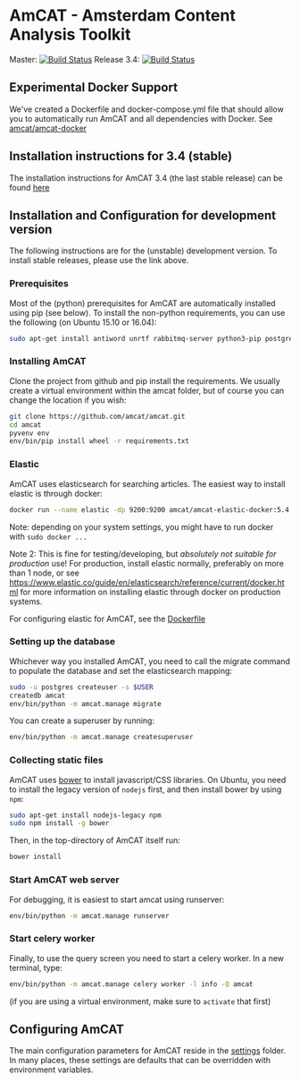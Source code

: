 AmCAT - Amsterdam Content Analysis Toolkit
==========================================

Master: [![Build Status](https://travis-ci.org/amcat/amcat.png?branch=master)](https://travis-ci.org/amcat/amcat) Release 3.4: [![Build Status](https://travis-ci.org/amcat/amcat.png?branch=release-3.3)](https://travis-ci.org/amcat/amcat)

## Experimental Docker Support

We've created a Dockerfile and docker-compose.yml file that should allow you to automatically run AmCAT and all dependencies with Docker. See [amcat/amcat-docker](http://github.com/amcat/amcat-docker)


## Installation instructions for 3.4 (stable)

The installation instructions for AmCAT 3.4 (the last stable release) can be found 
[here](https://github.com/amcat/amcat/blob/release-3.4/README.md)


## Installation and Configuration for development version

The following instructions are for the (unstable) development version. 
To install stable releases, please use the link above.


### Prerequisites

Most of the (python) prerequisites for AmCAT are automatically installed using pip (see below). To install the non-python requirements, you can use the following (on Ubuntu 15.10 or 16.04):

```sh
sudo apt-get install antiword unrtf rabbitmq-server python3-pip postgresql postgresql-contrib python3-venv git postgresql-server-dev-9.5 python3-dev libxml2-dev libxslt-dev graphviz pspp redis-server r-base python3-lxml python3-amqplib python3-psycopg2 python3-requests python3-pygments docker.io
```


### Installing AmCAT 

Clone the project from github and pip install the requirements. 
We usually create a virtual environment within the amcat folder, but of course you can change the location if you wish:

```sh
git clone https://github.com/amcat/amcat.git
cd amcat
pyvenv env
env/bin/pip install wheel -r requirements.txt
```

### Elastic

AmCAT uses elasticsearch for searching articles. The easiest way to install elastic is through docker:

```sh
docker run --name elastic -dp 9200:9200 amcat/amcat-elastic-docker:5.4.3
```

Note: depending on your system settings, you might have to run docker with `sudo docker ...`

Note 2: This is fine for testing/developing, but *absolutely not suitable for production* use! For production, install elastic normally, preferably on more than 1 node, or see https://www.elastic.co/guide/en/elasticsearch/reference/current/docker.html for more information on installing elastic through docker on production systems. 

For configuring elastic for AmCAT, see the [Dockerfile](https://github.com/amcat/amcat-elastic-docker/blob/master/Dockerfile)

### Setting up the database

Whichever way you installed AmCAT, you need to call the migrate command to populate the database and set the elasticsearch mapping:

```sh
sudo -u postgres createuser -s $USER
createdb amcat
env/bin/python -m amcat.manage migrate
```

You can create a superuser by running:

```sh
env/bin/python -m amcat.manage createsuperuser
```

### Collecting static files

AmCAT uses [bower](http://bower.io/) to install javascript/CSS libraries. On Ubuntu, you need to install the legacy version of `nodejs` first, and then install bower by using `npm`:

```sh
sudo apt-get install nodejs-legacy npm
sudo npm install -g bower
```

Then, in the top-directory of AmCAT itself run:

```sh
bower install
```


### Start AmCAT web server

For debugging, it is easiest to start amcat using runserver:

```sh
env/bin/python -m amcat.manage runserver
```

### Start celery worker

Finally, to use the query screen you need to start a celery worker. In a new terminal, type:

```sh
env/bin/python -m amcat.manage celery worker -l info -Q amcat
```

(if you are using a virtual environment, make sure to `activate` that first)

## Configuring AmCAT

The main configuration parameters for AmCAT reside in the [settings](https://github.com/amcat/amcat/tree/master/settings) folder. In many places, these settings are defaults that can be overridden with environment variables. 
